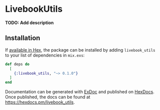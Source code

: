 # LivebookUtils

**TODO: Add description**

## Installation

If [available in Hex](https://hex.pm/docs/publish), the package can be installed
by adding `livebook_utils` to your list of dependencies in `mix.exs`:

```elixir
def deps do
  [
    {:livebook_utils, "~> 0.1.0"}
  ]
end
```

Documentation can be generated with [ExDoc](https://github.com/elixir-lang/ex_doc)
and published on [HexDocs](https://hexdocs.pm). Once published, the docs can
be found at <https://hexdocs.pm/livebook_utils>.

